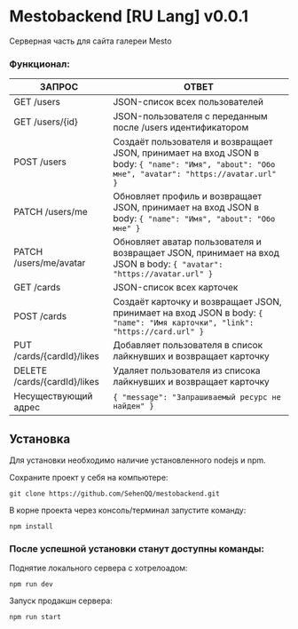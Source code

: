 

# Mestobackend [RU Lang] v0.0.1
Серверная часть для сайта галереи Mesto

### Функционал:
| ЗАПРОС | ОТВЕТ |
|--|--|
| GET /users | JSON-список всех пользователей |
| GET /users/{id} | JSON-пользователя с переданным после /users идентификатором|
| POST /users | Создаёт пользователя и возвращает JSON, принимает на вход JSON в body: `{ "name": "Имя", "about": "Обо мне", "avatar": "https://avatar.url" }`  |
| PATCH /users/me | Обновляет профиль и возвращает JSON, принимает на вход JSON в body: `{ "name": "Имя", "about": "Обо мне" }` |
| PATCH /users/me/avatar | Обновляет аватар пользователя и возвращает JSON, принимает на вход JSON в body: `{ "avatar": "https://avatar.url" }` |
| GET /cards | JSON-список всех карточек |
| POST /cards | Создаёт карточку и возвращает JSON, принимает на вход JSON в body: `{ "name": "Имя карточки", "link": "https://card.url" }`|
| PUT /cards/{cardId}/likes | Добавляет пользователя в список лайкнувших и возвращает карточку |
| DELETE /cards/{cardId}/likes | Удаляет пользователя из списока лайкнувших и возвращает карточку |
| Несуществующий адрес | `{ "message": "Запрашиваемый ресурс не найден" }` |


## Установка
Для установки необходимо наличие установленного nodejs и npm.

Сохраните проект у себя на компьютере:

    git clone https://github.com/SehenQQ/mestobackend.git

В корне проекта через консоль/терминал запустите команду:

    npm install
### После успешной установки станут доступны команды: 
Поднятие локального сервера с хотрелоадом:

    npm run dev
Запуск продакшн сервера:

    npm run start

